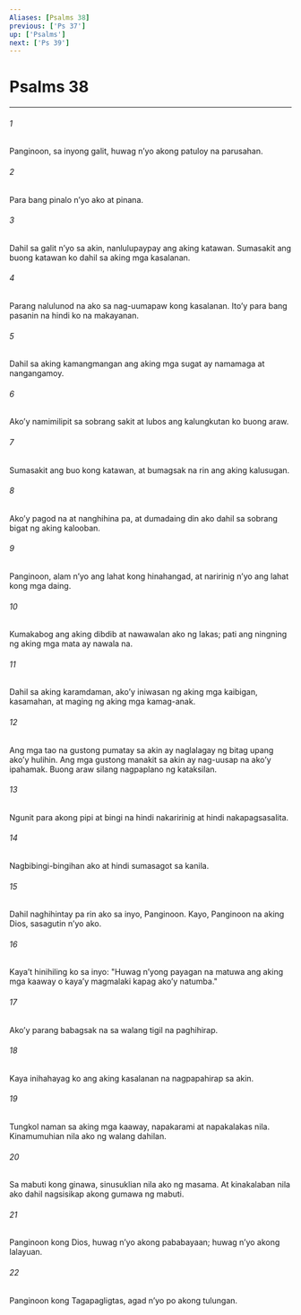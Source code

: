 ```yaml
---
Aliases: [Psalms 38]
previous: ['Ps 37']
up: ['Psalms']
next: ['Ps 39']
---
```

# Psalms 38

***


###### 1 


Panginoon, sa inyong galit, huwag nʼyo akong patuloy na parusahan. 


###### 2 


Para bang pinalo nʼyo ako at pinana. 


###### 3 


Dahil sa galit nʼyo sa akin, nanlulupaypay ang aking katawan. Sumasakit ang buong katawan ko dahil sa aking mga kasalanan. 


###### 4 


Parang nalulunod na ako sa nag-uumapaw kong kasalanan. Itoʼy para bang pasanin na hindi ko na makayanan. 


###### 5 


Dahil sa aking kamangmangan ang aking mga sugat ay namamaga at nangangamoy. 


###### 6 


Akoʼy namimilipit sa sobrang sakit at lubos ang kalungkutan ko buong araw. 


###### 7 


Sumasakit ang buo kong katawan, at bumagsak na rin ang aking kalusugan. 


###### 8 


Akoʼy pagod na at nanghihina pa, at dumadaing din ako dahil sa sobrang bigat ng aking kalooban. 


###### 9 


Panginoon, alam nʼyo ang lahat kong hinahangad, at naririnig nʼyo ang lahat kong mga daing. 


###### 10 


Kumakabog ang aking dibdib at nawawalan ako ng lakas; pati ang ningning ng aking mga mata ay nawala na. 


###### 11 


Dahil sa aking karamdaman, akoʼy iniwasan ng aking mga kaibigan, kasamahan, at maging ng aking mga kamag-anak. 


###### 12 


Ang mga tao na gustong pumatay sa akin ay naglalagay ng bitag upang akoʼy hulihin. Ang mga gustong manakit sa akin ay nag-uusap na akoʼy ipahamak. Buong araw silang nagpaplano ng kataksilan. 


###### 13 


Ngunit para akong pipi at bingi na hindi nakaririnig at hindi nakapagsasalita. 


###### 14 


Nagbibingi-bingihan ako at hindi sumasagot sa kanila. 


###### 15 


Dahil naghihintay pa rin ako sa inyo, Panginoon. Kayo, Panginoon na aking Dios, sasagutin nʼyo ako. 


###### 16 


Kayaʼt hinihiling ko sa inyo: "Huwag nʼyong payagan na matuwa ang aking mga kaaway o kayaʼy magmalaki kapag akoʼy natumba." 


###### 17 


Akoʼy parang babagsak na sa walang tigil na paghihirap. 


###### 18 


Kaya inihahayag ko ang aking kasalanan na nagpapahirap sa akin. 


###### 19 


Tungkol naman sa aking mga kaaway, napakarami at napakalakas nila. Kinamumuhian nila ako ng walang dahilan. 


###### 20 


Sa mabuti kong ginawa, sinusuklian nila ako ng masama. At kinakalaban nila ako dahil nagsisikap akong gumawa ng mabuti. 


###### 21 


Panginoon kong Dios, huwag nʼyo akong pababayaan; huwag nʼyo akong lalayuan. 


###### 22 


Panginoon kong Tagapagligtas, agad nʼyo po akong tulungan.
